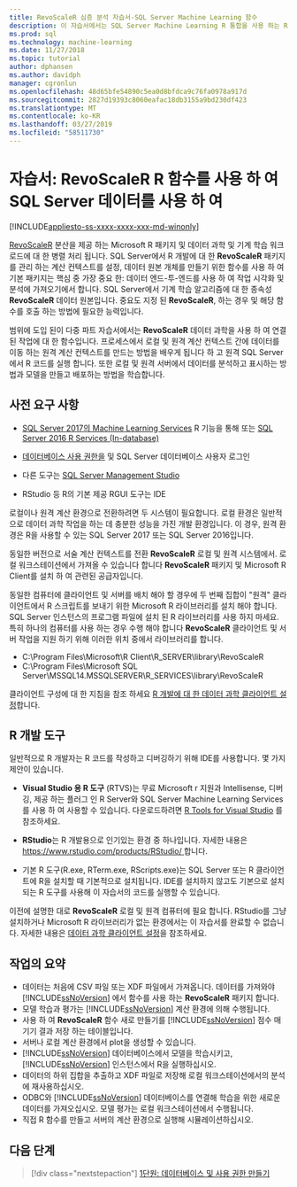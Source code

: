 ```yaml
---
title: RevoScaleR 심층 분석 자습서-SQL Server Machine Learning 함수
description: 이 자습서에서는 SQL Server Machine Learning R 통합을 사용 하는 RevoScaleR 함수를 호출 하는 방법에 알아봅니다.
ms.prod: sql
ms.technology: machine-learning
ms.date: 11/27/2018
ms.topic: tutorial
author: dphansen
ms.author: davidph
manager: cgronlun
ms.openlocfilehash: 48d65bfe54890c5ea0d8bfdca9c76fa0978a917d
ms.sourcegitcommit: 2827d19393c8060eafac18db3155a9bd230df423
ms.translationtype: MT
ms.contentlocale: ko-KR
ms.lasthandoff: 03/27/2019
ms.locfileid: "58511730"
---
```

# <a name="tutorial-use-revoscaler-r-functions-with-sql-server-data"></a>자습서: RevoScaleR R 함수를 사용 하 여 SQL Server 데이터를 사용 하 여
[!INCLUDE[appliesto-ss-xxxx-xxxx-xxx-md-winonly](../../includes/appliesto-ss-xxxx-xxxx-xxx-md-winonly.md)]

[RevoScaleR](https://docs.microsoft.com/machine-learning-server/r-reference/revoscaler/revoscaler) 분산을 제공 하는 Microsoft R 패키지 및 데이터 과학 및 기계 학습 워크 로드에 대 한 병렬 처리 됩니다. SQL Server에서 R 개발에 대 한 **RevoScaleR** 패키지를 관리 하는 계산 컨텍스트를 설정, 데이터 원본 개체를 만들기 위한 함수를 사용 하 여 기본 패키지는 핵심 중 가장 중요 한: 데이터 엔드-투-엔드를 사용 하 여 작업 시각화 및 분석에 가져오기에서 합니다. SQL Server에서 기계 학습 알고리즘에 대 한 종속성 **RevoScaleR** 데이터 원본입니다. 중요도 지정 된 **RevoScaleR**, 하는 경우 및 해당 함수를 호출 하는 방법에 필요한 능력입니다. 

범위에 도입 된이 다중 파트 자습서에서는 **RevoScaleR** 데이터 과학을 사용 하 여 연결 된 작업에 대 한 함수입니다. 프로세스에서 로컬 및 원격 계산 컨텍스트 간에 데이터를 이동 하는 원격 계산 컨텍스트를 만드는 방법을 배우게 됩니다 하 고 원격 SQL Server에서 R 코드를 실행 합니다. 또한 로컬 및 원격 서버에서 데이터를 분석하고 표시하는 방법과 모델을 만들고 배포하는 방법을 학습합니다.

## <a name="prerequisites"></a>사전 요구 사항

+ [SQL Server 2017의 Machine Learning Services](../install/sql-machine-learning-services-windows-install.md) R 기능을 통해 또는 [SQL Server 2016 R Services (In-database)](../install/sql-r-services-windows-install.md)
  
+ [데이터베이스 사용 권한을](../security/user-permission.md) 및 SQL Server 데이터베이스 사용자 로그인

+ 다른 도구는 [SQL Server Management Studio](https://docs.microsoft.com/sql/ssms/download-sql-server-management-studio-ssms)

+ RStudio 등 R의 기본 제공 RGUI 도구는 IDE

로컬이나 원격 계산 환경으로 전환하려면 두 시스템이 필요합니다. 로컬 환경은 일반적으로 데이터 과학 작업을 하는 데 충분한 성능을 가진 개발 환경입니다. 이 경우, 원격 환경은 R을 사용할 수 있는 SQL Server 2017 또는 SQL Server 2016입니다. 

동일한 버전으로 서술 계산 컨텍스트를 전환 **RevoScaleR** 로컬 및 원격 시스템에서. 로컬 워크스테이션에서 가져올 수 있습니다 합니다 **RevoScaleR** 패키지 및 Microsoft R Client를 설치 하 여 관련된 공급자입니다.

동일한 컴퓨터에 클라이언트 및 서버를 배치 해야 할 경우에 두 번째 집합이 "원격" 클라이언트에서 R 스크립트를 보내기 위한 Microsoft R 라이브러리를 설치 해야 합니다. SQL Server 인스턴스의 프로그램 파일에 설치 된 R 라이브러리를 사용 하지 마세요. 특히 하나의 컴퓨터를 사용 하는 경우 수행 해야 합니다 **RevoScaleR** 클라이언트 및 서버 작업을 지원 하기 위해 이러한 위치 중에서 라이브러리를 합니다.

+ C:\Program Files\Microsoft\R Client\R_SERVER\library\RevoScaleR 
+ C:\Program Files\Microsoft SQL Server\MSSQL14.MSSQLSERVER\R_SERVICES\library\RevoScaleR

클라이언트 구성에 대 한 지침을 참조 하세요 [R 개발에 대 한 데이터 과학 클라이언트 설정](../r/set-up-a-data-science-client.md)합니다.


## <a name="r-development-tools"></a>R 개발 도구

일반적으로 R 개발자는 R 코드를 작성하고 디버깅하기 위해 IDE를 사용합니다. 몇 가지 제안이 있습니다.

- **Visual Studio 용 R 도구** (RTVS)는 무료 Microsoft r 지원과 Intellisense, 디버깅, 제공 하는 플러그 인 R Server와 SQL Server Machine Learning Services를 사용 하 여 사용할 수 있습니다. 다운로드하려면 [R Tools for Visual Studio](https://www.visualstudio.com/vs/rtvs/) 를 참조하세요.

- **RStudio**는 R 개발용으로 인기있는 환경 중 하나입니다. 자세한 내용은 [ https://www.rstudio.com/products/RStudio/ ](https://www.rstudio.com/products/RStudio/)합니다.

- 기본 R 도구(R.exe, RTerm.exe, RScripts.exe)는 SQL Server 또는 R 클라이언트에 R을 설치할 때 기본적으로 설치됩니다. IDE를 설치하지 않고도 기본으로 설치되는 R 도구를 사용해 이 자습서의 코드를 실행할 수 있습니다.

이전에 설명한 대로 **RevoScaleR** 로컬 및 원격 컴퓨터에 필요 합니다. RStudio를 그냥 설치하거나  Microsoft R 라이브러리가 없는 환경에서는 이 자습서를 완료할 수 없습니다. 자세한 내용은 [데이터 과학 클라이언트 설정](../r/set-up-a-data-science-client.md)을 참조하세요.

## <a name="summary-of-tasks"></a>작업의 요약

+ 데이터는 처음에 CSV 파일 또는 XDF 파일에서 가져옵니다. 데이터를 가져와야 [!INCLUDE[ssNoVersion](../../includes/ssnoversion-md.md)] 에서 함수를 사용 하는 **RevoScaleR** 패키지 합니다.
+ 모델 학습과 평가는 [!INCLUDE[ssNoVersion](../../includes/ssnoversion-md.md)] 계산 환경에 의해 수행됩니다. 
+ 사용 하 여 **RevoScaleR** 함수 새로 만들기를 [!INCLUDE[ssNoVersion](../../includes/ssnoversion-md.md)] 점수 매기기 결과 저장 하는 테이블입니다.
+ 서버나 로컬 계산 환경에서 plot을 생성할 수 있습니다.
+ [!INCLUDE[ssNoVersion](../../includes/ssnoversion-md.md)] 데이터베이스에서 모델을 학습시키고, [!INCLUDE[ssNoVersion](../../includes/ssnoversion-md.md)] 인스턴스에서 R을 실행하십시오.
+ 데이터의 하위 집합을 추출하고 XDF 파일로 저장해 로컬 워크스테이션에서의 분석에 재사용하십시오.
+ ODBC와 [!INCLUDE[ssNoVersion](../../includes/ssnoversion-md.md)] 데이터베이스를 연결해 학습을 위한 새로운 데이터를 가져오십시오. 모델 평가는 로컬 워크스테이션에서 수행됩니다.
+ 직접 R 함수를 만들고 서버의 계산 환경으로 실행해 시뮬레이션하십시오.

## <a name="next-steps"></a>다음 단계

> [!div class="nextstepaction"]
> [1단원: 데이터베이스 및 사용 권한 만들기](deepdive-work-with-sql-server-data-using-r.md)
